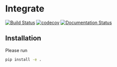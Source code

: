 # Integrate
[![Build Status](https://travis-ci.org/jdmcclain47/integrate.svg?branch=master)](https://travis-ci.org/jdmcclain47/integrate)
[![codecov](https://codecov.io/gh/jdmcclain47/integrate/branch/master/graph/badge.svg)](https://codecov.io/gh/jdmcclain47/integrate)
[![Documentation Status](https://readthedocs.org/projects/integrate-project/badge/?version=latest)](http://integrate-project.readthedocs.io/en/latest/?badge=latest)

## Installation
Please run

```bash
pip install -e .
```
